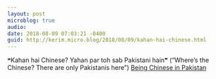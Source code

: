 ```yaml
---
layout: post
microblog: true
audio: 
date: 2018-08-09 07:03:21 -0400
guid: http://kerim.micro.blog/2018/08/09/kahan-hai-chinese.html
---
```

❝Kahan hai Chinese? Yahan par toh sab Pakistani hain❞ (“Where’s the Chinese? There are only Pakistanis here”) [Being Chinese in Pakistan](https://www.dawn.com/news/1425738)
